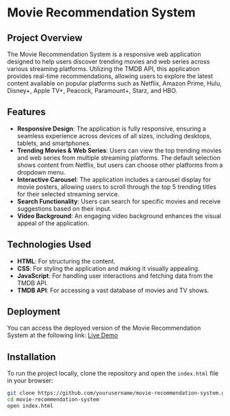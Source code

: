 # Movie Recommendation System

## Project Overview

The Movie Recommendation System is a responsive web application designed to help users discover trending movies and web series across various streaming platforms. Utilizing the TMDB API, this application provides real-time recommendations, allowing users to explore the latest content available on popular platforms such as Netflix, Amazon Prime, Hulu, Disney+, Apple TV+, Peacock, Paramount+, Starz, and HBO.

## Features

- **Responsive Design**: The application is fully responsive, ensuring a seamless experience across devices of all sizes, including desktops, tablets, and smartphones.
- **Trending Movies & Web Series**: Users can view the top trending movies and web series from multiple streaming platforms. The default selection shows content from Netflix, but users can choose other platforms from a dropdown menu.
- **Interactive Carousel**: The application includes a carousel display for movie posters, allowing users to scroll through the top 5 trending titles for their selected streaming service.
- **Search Functionality**: Users can search for specific movies and receive suggestions based on their input.
- **Video Background**: An engaging video background enhances the visual appeal of the application.

## Technologies Used

- **HTML**: For structuring the content.
- **CSS**: For styling the application and making it visually appealing.
- **JavaScript**: For handling user interactions and fetching data from the TMDB API.
- **TMDB API**: For accessing a vast database of movies and TV shows.

## Deployment

You can access the deployed version of the Movie Recommendation System at the following link: [Live Demo](https://khagendrasamal1.github.io/CinePhile/)

## Installation

To run the project locally, clone the repository and open the `index.html` file in your browser:

```bash
git clone https://github.com/yourusername/movie-recommendation-system.git
cd movie-recommendation-system
open index.html
